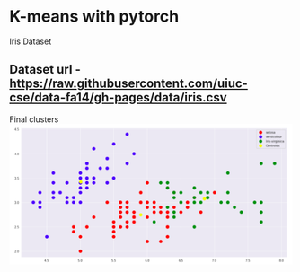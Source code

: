 # K-means with pytorch

Iris Dataset 

## Dataset url - https://raw.githubusercontent.com/uiuc-cse/data-fa14/gh-pages/data/iris.csv

Final clusters
![clusters of iris dataset](https://github.com/himani007/pytorch_unsupervised/blob/master/spark_one.png)

